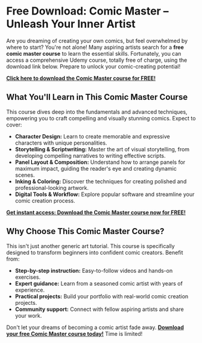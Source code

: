 # Free Download: Comic Master – Unleash Your Inner Artist

Are you dreaming of creating your own comics, but feel overwhelmed by where to start? You're not alone! Many aspiring artists search for a **free comic master course** to learn the essential skills. Fortunately, you can access a comprehensive Udemy course, totally free of charge, using the download link below. Prepare to unlock your comic-creating potential!

[**Click here to download the Comic Master course for FREE!**](https://udemywork.com/comic-master)

## What You'll Learn in This Comic Master Course

This course dives deep into the fundamentals and advanced techniques, empowering you to craft compelling and visually stunning comics. Expect to cover:

*   **Character Design:** Learn to create memorable and expressive characters with unique personalities.
*   **Storytelling & Scriptwriting:** Master the art of visual storytelling, from developing compelling narratives to writing effective scripts.
*   **Panel Layout & Composition:** Understand how to arrange panels for maximum impact, guiding the reader's eye and creating dynamic scenes.
*   **Inking & Coloring:** Discover the techniques for creating polished and professional-looking artwork.
*   **Digital Tools & Workflow:** Explore popular software and streamline your comic creation process.

[**Get instant access: Download the Comic Master course now for FREE!**](https://udemywork.com/comic-master)

## Why Choose This Comic Master Course?

This isn't just another generic art tutorial. This course is specifically designed to transform beginners into confident comic creators. Benefit from:

*   **Step-by-step instruction:** Easy-to-follow videos and hands-on exercises.
*   **Expert guidance:** Learn from a seasoned comic artist with years of experience.
*   **Practical projects:** Build your portfolio with real-world comic creation projects.
*   **Community support:** Connect with fellow aspiring artists and share your work.

Don't let your dreams of becoming a comic artist fade away. **[Download your free Comic Master course today!](https://udemywork.com/comic-master)** Time is limited!
